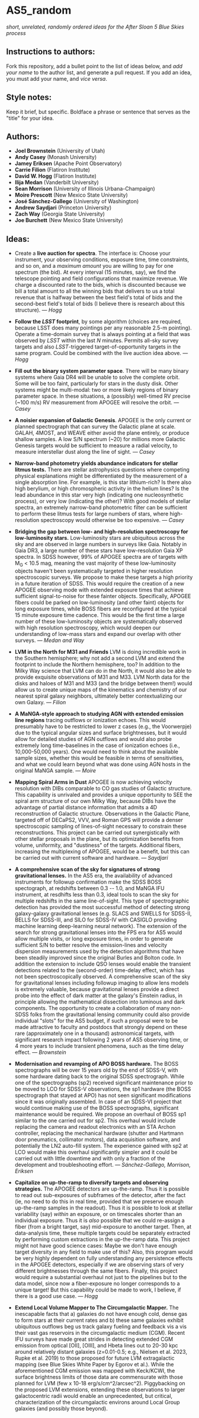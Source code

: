 # AS5_random
*short, unrelated, randomly ordered ideas for the *After Sloan 5* Blue Skies process*

## Instructions to authors:
Fork this repository, add a bullet point to the list of ideas below, and *add your name* to the author list, and generate a pull request.
If you add an idea, you must add your name, and *vice versa*.

## Style notes:
Keep it brief, but specific. Boldface a phrase or sentence that serves as the "title" for your idea.

## Authors:
- **Joel Brownstein** (University of Utah)
- **Andy Casey** (Monash University)
- **Jamey Eriksen** (Apache Point Observatory)
- **Carrie Filion** (Flatiron Institute)
- **David W. Hogg** (Flatiron Institute)
- **Ilija Medan** (Vanderbilt University)
- **Sean Morrison** (University of Illinois Urbana-Champaign)
- **Moire Prescott** (New Mexico State University)
- **José Sánchez-Gallego** (University of Washington)
- **Andrew Saydjari** (Princeton University)
- **Zach Way** (Georgia State University)
- **Joe Burchett** (New Mexico State University)

## Ideas:

- Create a **live auction for spectra**. The interface is: Choose your instrument, your observing conditions, exposure time, time constraints, and so on, and a *maximum amount* you are willing to pay for one spectrum (the bid). At every interval (15 minutes, say), we find the telescope pointing and field configurations that maximize revenue. We charge a discounted rate to the bids, which is discounted because we bill a total amount to all the winning bids that delivers to us a total revenue that is halfway between the best field's total of bids and the second-best field's total of bids (I believe there is research about this structure). *&mdash; Hogg*

- **Follow the *LSST* footprint**, by some algorithm (choices are required, because LSST does many pointings per any reasonable 2.5-m pointing). Operate a time-domain survey that is always pointing at a field that was observed by *LSST* within the last *N* minutes. Permits all-sky survey targets and also *LSST*-triggered target-of-opportunity targets in the same program. Could be combined with the live auction idea above. *&mdash; Hogg*

- **Fill out the binary system parameter space**. There will be many binary systems where Gaia DR4 will be unable to solve the complete orbit. Some will be too faint, particularly for stars in the dusty disk. Other systems might be multi-modal: two or more likely regions of binary parameter space. In these situations, a (possibly) well-timed RV precise (~100 m/s) RV measurement from APOGEE will resolve the orbit. *&mdash; Casey*

- **A noisier expansion of Galactic Genesis**. APOGEE is the only current or planned spectrograph that can survey the Galactic plane at scale. GALAH, 4MOST, and WEAVE either avoid the plane entirely, or produce shallow samples. A low S/N spectrum (~20) for millions more Galactic Genesis targets would be sufficient to measure a radial velocity, to measure interstellar dust along the line of sight. *&mdash; Casey*

- **Narrow-band photometry yields abundance indicators for stellar litmus tests.** There are stellar astrophysics questions where competing physical explanations might be differentiated by the measurement of a single absorption line. For example, is this star lithium-rich? Is there also high berylium, or high chromospheric activity in the helium lines? Is the lead abundance in this star very high (indicating one nucleosynthetic process), or very low (indicating the other)? With good models of stellar spectra, an extremely narrow-band photometric filter can be sufficient to perform these litmus tests for large numbers of stars, where high-resolution spectroscopy would otherwise be too expensive. *&mdash; Casey*

- **Bridging the gap between low- and high-resolution spectroscopy for low-luminosity stars.** Low-luminosity stars are ubiquitous across the sky and are observed in large numbers in surveys like Gaia. Notably in Gaia DR3, a large number of these stars have low-resolution Gaia XP spectra. In SDSS however, 99% of APOGEE spectra are of targets with M<sub>G</sub> < 10.5 mag, meaning the vast majority of these low-luminosity objects haven't been systematically targeted in higher resolution spectroscopic surveys. We propose to make these targets a high priority in a future iteration of SDSS. This would require the creation of a new APOGEE observing mode with extended exposure times that achieve sufficient signal-to-noise for these fainter objects. Specifically, APOGEE fibers could be parked on low-luminosity (and other faint) objects for long exposure times, while BOSS fibers are reconfigured at the typical 15 minute exposure time cadence. This would be the first time a large number of these low-luminosity objects are systematically observed with high resolution spectroscopy, which would deepen our understanding of low-mass stars and expand our overlap with other surveys. *&mdash; Medan and Way*

- **LVM in the North for M31 and Friends** LVM is doing incredible work in the Southern hemisphere; why not add a second LVM and extend the footprint to include the Northern hemisphere, too? In addition to the Milky Way science that LVM can do in the North, it would also be able to provide exquisite observations of M31 and M33. LVM North data for the disks and haloes of M31 and M33 (and the bridge between them!) would allow us to create unique maps of the kinematics and chemistry of our nearest spiral galaxy neighbors, ultimately better contextualizing our own Galaxy. *&mdash; Filion*

- **A MaNGA-style approach to studying AGN with extended emission line regions** tracing outflows or ionization echoes. This would presumably have to be restricted to lower z cases (e.g., the Voorwerpje) due to the typical angular sizes and surface brightnesses, but it would allow for detailed studies of AGN outflows and would also probe extremely long time-baselines in the case of ionization echoes (i.e., 10,000-50,000 years). One would need to think about the available sample sizes, whether this would be feasible in terms of sensitivities, and what we could learn beyond what was done using AGN hosts in the original MaNGA sample. *&mdash; Moire*

- **Mapping Spiral Arms in Dust** APOGEE is now achieving velocity resolution with DIBs comparable to CO gas studies of Galactic structure. This capability is unrivaled and provides a unique opportunity to SEE the spiral arm structure of our own Milky Way, because DIBs have the advantage of partial distance information that admits a 4D reconstruction of Galactic structure. Observations in the Galactic Plane, targeted off of DECaPS2, VVV, and Roman GPS will provide a denser spectroscopic sampling of lines-of-sight necessary to constrain these reconstructions. This project can be carried out synergistically with other stellar proposals in the plane, but its optimization benefits from volume, uniformity, and "dustiness" of the targets. Additional fibers, increasing the multiplexing of APOGEE, would be a benefit, but this can be carried out with current software and hardware.  *&mdash; Saydjari*
  
- **A comprehensive scan of the sky for signatures of strong gravitational lenses.**  In the AS5 era, the availability of advanced instruments for followup confirmation make the SDSS BOSS spectograph, at redshifts between 0.3 -- 1.0, and MaNGA IFU instrument, at resdhifts less than 0.3, ideal tools to scan the sky for multiple redshifts in the same line-of-sight.  This type of spectrographic detection has provided the most successful method of detecting strong galaxy-galaxy gravitational lenses (e.g. SLACS and SWELLS for SDSS-II, BELLS for SDSS-III, and SILO for SDSS-IV with CASIGLO providing machine learning deep-learning neural network).  The extension of the search for strong gravitational lenses into the FPS era for AS5 would allow multiple visits, or long exposure times, in order to generate sufficient S/N to better resolve the emission-lines and velocity dispersion measurements used by the detection algorithms that have been steadily improved since the original Burles and Bolton code.  In addition the extension to include QSO lenses would enable the transient detections related to the (second-order) time-delay effect, which has not been spectroscopically observed.  A comprehensive scan of the sky for gravitational lenses including followup imaging to allow lens models is extremely valuable, because gravitational lenses provide a direct probe into the effect of dark matter at the galaxy's Einstein radius, in principle allowing the mathematical dissection into luminous and dark components.  The opportunity to create a collaboration of many non-SDSS folks from the gravitational lensing community could also provide individual "slots" for the AS5 budget, if such a proposal were to be made attractive to faculty and postdocs that strongly depend on these rare (approximately one in a thousand) astronomical targets, with significant research impact following 2 years of AS5 observing time, or 4 more years to include transient phenomena, such as the time delay effect. *&mdash; Brownstein*

- **Modernisation and revamping of APO BOSS hardware.** The BOSS spectrographs will be over 15 years old by the end of SDSS-V, with some hardware dating back to the original SDSS spectrograph. While one of the spectrographs (sp2) received significant maintenance prior to be moved to LCO for SDSS-V observations, the sp1 hardware (the BOSS spectrograph that stayed at APO) has not seen significant modifications since it was originally assembled. In case of an SDSS-VI project that would continue making use of the BOSS spectrographs, significant maintenance would be required. We propose an overhaul of BOSS sp1 similar to the one carried out for sp2. This overhaul would include replacing the camera and readout electronics with an STA Archon controller, replacing the mechanical hardware (shutter and Hartmann door pneumatics, collimator motors), data acquisition software, and potentially the LN2 auto-fill system. The experience gained with sp2 at LCO would make this overhaul significantly simpler and it could be carried out with little downtime and with only a fraction of the development and troubleshooting effort. *&mdash; Sánchez-Gallego, Morrison, Eriksen*

- **Capitalize on up-the-ramp to diversify targets and observing strategies.** The APOGEE detectors are up-the-ramp. Thus it is possible to read out sub-exposures of subframes of the detector, after the fact (ie, no need to do this in real time, provided that we preserve enough up-the-ramp samples in the readout). Thus it is possible to look at stellar variability (say) *within* an exposure, or on timescales shorter than an individual exposure. Thus it is *also* possible that we could re-assign a fiber (from a bright target, say) mid-exposure to another target. Then, at data-analysis time, these multiple targets could be separately extracted by performing custom extractions in the up-the-ramp data. This project might not have good science cases: Maybe we don't have enough target diversity in any field to make use of this? Also, this program would be very highly dependent on fully understanding any persistence effects in the APOGEE detectors, especially if we are observing stars of very different brightnesses through the same fibers. Finally, this project would require a substantial overhaul not just to the pipelines but to the data model, since now a fiber-exposure no longer corresponds to a unique target! But this capability could be made to work, I believe, if there is a good use case. *&mdash; Hogg*

- **Extend Local Volume Mapper to The Circumgalactic Mapper.** The inescapable facts that a) galaxies do not have enough cold, dense gas to form stars at their current rates and b) these same galaxies exhibit ubiquitous outflows beg us track galaxy fueling and feedback vis a vis their vast gas reservoirs in the circumgalactic medium (CGM).  Recent IFU surveys have made great strides in detecting extended CGM emission from optical [OII], [OIII], and Hbeta lines out to 20-30 kpc around relatively distant galaxies (z=0.01-0.5; e.g., Nielsen et al. 2023, Rupke et al. 2019) to those proposed for future LVM extragalactic mapping (see Blue Skies White Paper by Egorov et al.).  While the aforementioned CGM emission was mapped with Keck/KCWI, the surface brightness limits of those data are commensurate with those planned for LVM (few x 10-18 erg/s/cm^2/arcsec^2).  Piggybacking on the proposed LVM extensions, extending these observations to larger galactocentric radii would enable an unprecedented, but critical, characterization of the circumgalactic environs around Local Group galaxies (and possibly those beyond).
